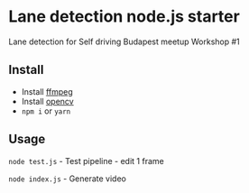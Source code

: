 # Lane detection node.js starter
Lane detection for Self driving Budapest meetup Workshop #1

## Install
- Install [ffmpeg](https://ffmpeg.org/)
- Install [opencv](http://opencv.org/)
- `npm i` or `yarn`

## Usage
`node test.js` - Test pipeline - edit 1 frame

`node index.js` - Generate video